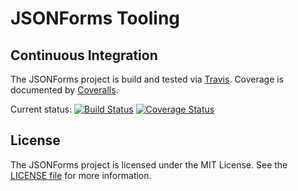 # JSONForms Tooling

## Continuous Integration
The JSONForms project is build and tested via [Travis](https://travis-ci.org/). Coverage is documented by [Coveralls](https://coveralls.io).

Current status: [![Build Status](https://travis-ci.org/TheZoker/jsonforms-tooling.svg?branch=master)](https://travis-ci.org/TheZoker/jsonforms-tooling) [![Coverage Status](https://coveralls.io/repos/github/TheZoker/jsonforms-tooling/badge.svg?branch=master)](https://coveralls.io/github/TheZoker/jsonforms-tooling?branch=master)

## License
The JSONForms project is licensed under the MIT License. See the [LICENSE file](https://github.com/eclipsesource/jsonforms-tooling/blob/master/LICENSE) for more information.
